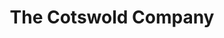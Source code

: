 ---
title: "The Cotswold Company"
url: /chelmsford/the-cotswold-company/
shop: interior decoration
---